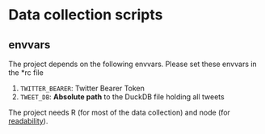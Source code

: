 # Data collection scripts

## envvars

The project depends on the following envvars. Please set these envvars in the *rc file

1. `TWITTER_BEARER`: Twitter Bearer Token
2. `TWEET_DB`: __Absolute path__ to the DuckDB file holding all tweets

The project needs R (for most of the data collection) and node (for [readability](https://github.com/mozilla/readability)).

